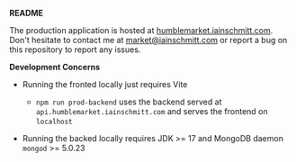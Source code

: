 **README**

The production application is hosted at [humblemarket.iainschmitt.com](https://humblemarket.iainschmitt.com/). Don't hesitate to contact me at [market@iainschmitt.com](mailto:market@iainschmitt.com) or report a bug on this repository to report any issues.

**Development Concerns**

- Running the fronted locally just requires Vite

  - `npm run prod-backend` uses the backend served at `api.humblemarket.iainschmitt.com` and serves the frontend on `localhost`

- Running the backed locally requires JDK >= 17 and MongoDB daemon `mongod` >= 5.0.23

